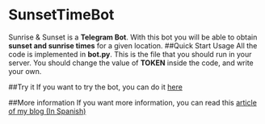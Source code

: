 # SunsetTimeBot
Sunrise &amp; Sunset is a **Telegram Bot**. With this bot you will be able to obtain **sunset and sunrise times** for a given location. 
##Quick Start Usage
All the code is implemented in **bot.py**. This is the file that you should run in your server. You should change the value of **TOKEN** inside the code, and write your own.

##Try it
If you want to try the bot, you can do it [here](http://telegram.me/sunsettimebot)

##More information
If you want more information, you can read this [article of my blog (In Spanish)](http://unmonoqueteclea.es/2016/01/01/creando-nuestro-primer-bot-en-telegram/)

